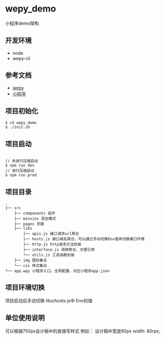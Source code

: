# wepy_demo
小程序demo架构

## 开发环境

- node
- wepy-cli

## 参考文档

- [wepy](https://tencent.github.io/wepy/index.html)
- [小程序](https://developers.weixin.qq.com/miniprogram/dev/index.html)

## 项目初始化

```
$ cd wepy_demo
$ ./init.sh

```
## 项目启动

```

// 未进行压缩启动
$ npm run dev  
// 进行压缩启动
$ npm run prod

```
## 项目目录
```
.
├── src
    ├── components 组件
    ├── minxins 混合模式
    ├── pages 页面
    ├── libs
        ├── apis.js 接口请求url聚合
        ├── hosts.js 接口域名聚合，可以通过手动切换Env值来切换接口环境
        ├── http.js http请求方法封装
        ├── interface.js 调用聚合、方便引用
        └── utils.js 工具函数封装
    ├── img 图标集合
    └── css 样式集合
└── app.wpy 小程序入口，全局配置，对应小程序app.json
```
## 项目环境切换

项目启动后手动切换
libs/hosts.js中
Env的值

## 单位使用说明

可以根据750px设计稿中的直接写样式
例如：
设计稿中宽度80px
width: 80rpx;
